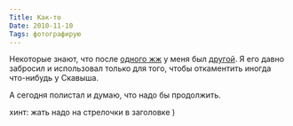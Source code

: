 ```yaml
---
Title: Как-то
Date: 2010-11-10
Tags: фотографирую
---
```


Некоторые знают, что после [одного жж][1] у меня был [другой][2]. Я его давно забросил и использовал только для того, чтобы откаментить иногда что-нибудь у Скавыша.

А сегодня полистал и думаю, что надо бы продолжить.

хинт: жать надо на стрелочки в заголовке )

[1]: http://spleaner.livejournal.com
[2]: http://0nc3.livejournal.com
